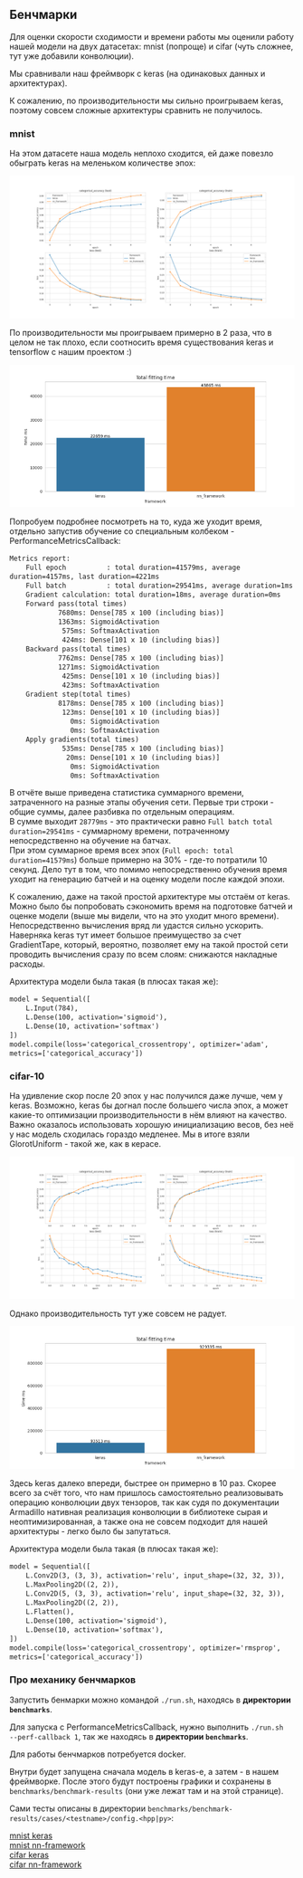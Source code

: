 ## Бенчмарки

Для оценки скорости сходимости и времени работы мы оценили работу нашей модели на двух датасетах: mnist (попроще) и cifar (чуть сложнее, тут уже добавили конволюции).

Мы сравнивали наш фреймворк с keras (на одинаковых данных и архитектурах).

К сожалению, по производительности мы сильно проигрываем keras, поэтому совсем сложные архитектуры сравнить не получилось.

### mnist

На этом датасете наша модель неплохо сходится, ей даже повезло обыграть keras на меленьком количестве эпох:

![Results screenshot](/benchmarks/benchmark-results/mnist/metrics.png)

По производительности мы проигрываем примерно в 2 раза, что в целом не так плохо, если соотносить время существования keras и tensorflow с нашим проектом :)

![Results screenshot](/benchmarks/benchmark-results/mnist/fitting-time.png)

Попробуем подробнее посмотреть на то, куда же уходит время, отдельно запустив обучение со специальным колбеком - PerformanceMetricsCallback:

```
Metrics report: 
    Full epoch          : total duration=41579ms, average duration=4157ms, last duration=4221ms
    Full batch          : total duration=29541ms, average duration=1ms
    Gradient calculation: total duration=18ms, average duration=0ms
    Forward pass(total times)
            7680ms: Dense[785 x 100 (including bias)]
            1363ms: SigmoidActivation
             575ms: SoftmaxActivation
             424ms: Dense[101 x 10 (including bias)]
    Backward pass(total times)
            7762ms: Dense[785 x 100 (including bias)]
            1271ms: SigmoidActivation
             425ms: Dense[101 x 10 (including bias)]
             423ms: SoftmaxActivation
    Gradient step(total times)
            8178ms: Dense[785 x 100 (including bias)]
             123ms: Dense[101 x 10 (including bias)]
               0ms: SigmoidActivation
               0ms: SoftmaxActivation
    Apply gradients(total times)
             535ms: Dense[785 x 100 (including bias)]
              20ms: Dense[101 x 10 (including bias)]
               0ms: SigmoidActivation
               0ms: SoftmaxActivation
```

В отчёте выше приведена статистика суммарного времени, затраченного на разные этапы обучения сети. Первые три строки - общие суммы, далее разбивка по отдельным операциям. \
В сумме выходит `28779ms` - это практически равно `Full batch total duration=29541ms` - суммарному времени, потраченному непосредственно на обучение на батчах.\
При этом суммарное время всех эпох (`Full epoch: total duration=41579ms`) больше примерно на 30% - где-то потратили 10 секунд. Дело тут в том, что помимо непосредственно обучения время уходит на генерацию батчей и на оценку модели после каждой эпохи.

К сожалению, даже на такой простой архитектуре мы отстаём от keras. Можно было бы попробовать сэкономить время на подготовке батчей и оценке модели (выше мы видели, что на это уходит много времени). \
Непосредственно вычисления вряд ли удастся сильно ускорить. Наверняка keras тут имеет большое преимущество за счет GradientTape, который, вероятно, позволяет ему на такой простой сети проводить вычисления сразу по всем слоям: снижаются накладные расходы.

Архитектура модели была такая (в плюсах такая же):

```
model = Sequential([
    L.Input(784),
    L.Dense(100, activation='sigmoid'),
    L.Dense(10, activation='softmax')
])
model.compile(loss='categorical_crossentropy', optimizer='adam', metrics=['categorical_accuracy'])
```


### cifar-10

На удивление скор после 20 эпох у нас получился даже лучше, чем у keras. Возможно, keras бы догнал после большего числа эпох, а может какие-то оптимизации производительности в нём влияют на качество. \
Важно оказалось использовать хорошую инициализацию весов, без неё у нас модель сходилась гораздо медленее. Мы в итоге взяли GlorotUniform - такой же, как в керасе.

![Results screenshot](/benchmarks/benchmark-results/cifar/metrics.png)

Однако производительность тут уже совсем не радует.

![Results screenshot](/benchmarks/benchmark-results/cifar/fitting-time.png)

Здесь keras далеко впереди, быстрее он примерно в 10 раз. Скорее всего за счёт того, что нам пришлось самостоятельно реализовывать операцию конволюции двух тензоров, так как судя по документации Armadillo нативная реализация конволюции в библиотеке сырая и неоптимизированная, а также она не совсем подходит для нашей архитектуры - легко было бы запутаться.

Архитектура модели была такая (в плюсах такая же):

```
model = Sequential([
    L.Conv2D(3, (3, 3), activation='relu', input_shape=(32, 32, 3)),
    L.MaxPooling2D((2, 2)),
    L.Conv2D(5, (3, 3), activation='relu', input_shape=(32, 32, 3)),
    L.MaxPooling2D((2, 2)),
    L.Flatten(),
    L.Dense(100, activation='sigmoid'),
    L.Dense(10, activation='softmax'),
])
model.compile(loss='categorical_crossentropy', optimizer='rmsprop', metrics=['categorical_accuracy'])
```

### Про механику бенчмарков

Запустить бенмарки можно командой ```./run.sh```, находясь в **директории ```benchmarks```**.

Для запуска с PerformanceMetricsCallback, нужно выполнить ```./run.sh  --perf-callback 1```, так же находясь в **директории ```benchmarks```**.

Для работы бенчмарков потребуется docker.

Внутри будет запущена сначала модель в keras-е, а затем - в нашем фреймворке.
После этого будут построены графики и сохранены в ```benchmarks/benchmark-results``` (они уже лежат там и на этой странице).

Сами тесты описаны в директории ```benchmarks/benchmark-results/cases/<testname>/config.<hpp|py>```:

[mnist keras](./cases/mnist/config.py) \
[mnist nn-framework](./cases/mnist/config.hpp) \
[cifar keras](./cases/cifar/config.py) \
[cifar nn-framework](./cases/cifar/config.hpp)


